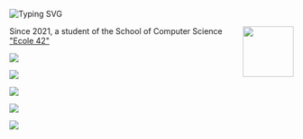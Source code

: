 ![Typing SVG](https://readme-typing-svg.herokuapp.com?font=Fira+Code&pause=1000&color=3892F7FF&center=%D0%9B%D0%9E%D0%96%D0%AC&vCenter=%D0%9B%D0%9E%D0%96%D0%AC&repeat=%D0%B8%D1%81%D1%82%D0%B8%D0%BD%D0%BD%D1%8B%D0%B9&width=435&lines=Welcome+to+GitHub+Page+AGolz!)

<img src="https://user-images.githubusercontent.com/51645091/216479755-1474ef23-fe16-4e0d-853c-0d6507138370.svg" align="right" width="90" hight="90">

Since 2021, a student of the School of Computer Science ["Ecole 42"](https://www.42.fr)



![](https://github-profile-summary-cards.vercel.app/api/cards/profile-details?username=AGolz&theme=solarized_dark)

![](https://github-profile-summary-cards.vercel.app/api/cards/most-commit-language?username=AGolz&theme=solarized_dark)

![](https://github-profile-summary-cards.vercel.app/api/cards/repos-per-language?username=AGolz&theme=solarized_dark)

![](https://github-profile-summary-cards.vercel.app/api/cards/stats?username=AGolz&theme=solarized_dark)

![](https://github-profile-summary-cards.vercel.app/api/cards/productive-time?username=AGolz&theme=solarized_dark)

